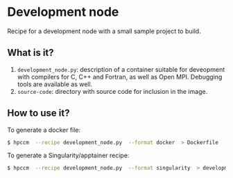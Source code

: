 # Development node

Recipe for a development node with a small sample project to build.

## What is it?

1. `development_node.py`: description of a container suitable for deveopment
   with compilers for C, C++ and Fortran, as well as Open MPI.  Debugging tools
   are available as well.
1. `source-code`: directory with source code for inclusion in the image.


## How to use it?

To generate a docker file:
```bash
$ hpccm  --recipe development_node.py  --format docker  > Dockerfile
```

To generate a Singularity/apptainer recipe:
```bash
$ hpccm  --recipe development_node.py  --format singularity  > development_node.def
```
